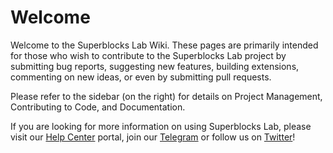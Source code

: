 
# Welcome #
Welcome to the Superblocks Lab Wiki. These pages are primarily intended for those who wish to contribute to the Superblocks Lab project by submitting bug reports, suggesting new features, building extensions, commenting on new ideas, or even by submitting pull requests.

Please refer to the sidebar (on the right) for details on Project Management, Contributing to Code, and Documentation.

If you are looking for more information on using Superblocks Lab, please visit our [Help Center](https://help.superblocks.com) portal, join our [Telegram](https://t.me/GetSuperblocks) or follow us on [Twitter](https://twitter.com/getsuperblocks])!
